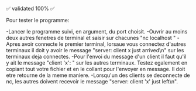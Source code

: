 ✅ validated 100% ✅

Pour tester le programme:


-Lancer le programme suivi, en argument, du port choisit.
-Ouvrir au moins deux autres fenetres de terminal et saisir sur chacunes "nc localhost <numero de port>"
-Apres avoir connecte le premier terminal, lorsaue vous connectez d'autres terminaux il doit y avoir le message "server: client x just arrived\n" sur les terminaux deja connectes.
-Pour l'envoi du message d'un client il faut qu'il y ait le message "client 'x': <votre message>" sur les autres terminaux. Testez egalement en copiant tout votre fichier et en le collant pour l'envoyer en message. Il doit etre retourne de la meme maniere.
-Lorsqu'un des clients se deconnecte de nc, les autres doivent recevoir le message "server: client 'x' just left\n".

